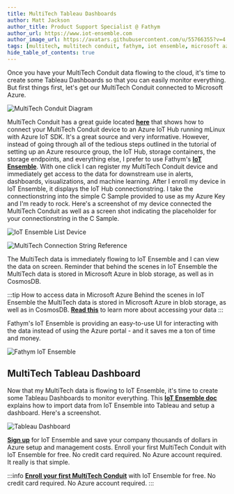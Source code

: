 ```yaml
---
title: MultiTech Tableau Dashboards
author: Matt Jackson
author_title: Product Support Specialist @ Fathym
author_url: https://www.iot-ensemble.com
author_image_url: https://avatars.githubusercontent.com/u/55766355?v=4
tags: [multitech, multitech conduit, fathym, iot ensemble, microsoft azure, machine learning, devices, sensors, models, tableau]
hide_table_of_contents: true
---
```


Once you have your MultiTech Conduit data flowing to the cloud, it's time to create some Tableau Dashboards so that you can easily monitor everything. But first things first, let's get our MultiTech Conduit connected to Microsoft Azure.

![MultiTech Conduit Diagram](/img/screenshots/MT_Conduit_Schematic_Diagram.png)

MultiTech Conduit has a great guide located **[here](https://github.com/Azure/azure-iot-device-ecosystem/blob/master/get_started/mlinux-multiconnect-conduit-c.md)** that shows how to connect your MultiTech Conduit device to an Azure IoT Hub running mLinux with Azure IoT SDK.  It's a great source and very informative. However, instead of going through all of the tedious steps outlined in the tutorial of setting up an Azure resource group, the IoT Hub, storage containers, the storage endpoints, and everything else, I prefer to use Fathym's **[IoT Ensemble](https://www.iot-ensemble.com)**. With one click I can register my MultiTech Conduit device and immediately get access to the data for downstream use in alerts, dashboards, visualizations, and machine learning. After I enroll my device in IoT Ensemble, it displays the IoT Hub connectionstring. I take the connectionstring into the simple C Sample provided to use as my Azure Key and I'm ready to rock. Here's a screenshot of my device connected the MultiTech Conduit as well as a screen shot indicating the placeholder for your connectionstring in the C Sample.

![IoT Ensemble List Device](/img/screenshots/MultiTech-Connected-Devices.png)

![MultiTech Connection String Reference](/img/screenshots/MultiTech-Connectionstring-Reference.png)

The MultiTech data is immediately flowing to IoT Ensemble and I can view the data on screen. Reminder that behind the scenes in IoT Ensemble the MultiTech data is stored in Microsoft Azure in blob storage, as well as in CosmosDB. 

:::tip How to access data in Microsoft Azure
Behind the scenes in IoT Ensemble the MultiTech data is stored in Microsoft Azure in blob storage, as well as in CosmosDB. **[Read this](https://www.iot-ensemble.com/docs/getting-started/connecting-downstream)** to learn more about accessing your data
:::

Fathym's IoT Ensemble is providing an easy-to-use UI for interacting with the data instead of using the Azure portal - and it saves me a ton of time and money.

![Fathym IoT Ensemble](/img/screenshots/MultiTech-Dashboard.png)

## MultiTech Tableau Dashboard

Now that my MultiTech data is flowing to IoT Ensemble, it's time to create some Tableau Dashboards to monitor everything. This **[IoT Ensemble doc](https://www.iot-ensemble.com/docs/devs/storage/tableau)** explains how to import data from IoT Ensemble into Tableau and setup a dashboard. Here's a screenshot.

![Tableau Dashboard](/img/screenshots/MultiTech-Tableau-Dashboard.png)

**[Sign up](https://www.iot-ensemble.com/dashboard)** for IoT Ensemble and save your company thousands of dollars in Azure setup and management costs. Enroll your first MultiTech Conduit with IoT Ensemble for free. No credit card required. No Azure account required. It really is that simple.

:::info
**[Enroll your first MultiTech Conduit](https://www.iot-ensemble.com/dashboard)** with IoT Ensemble for free.
No credit card required.
No Azure account required.
:::
